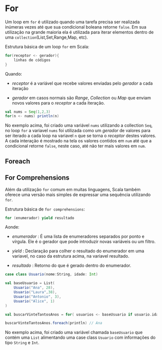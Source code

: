 # For

Um loop em `for` é utilizado quando uma tarefa precisa ser realizada inúmeras vezes
até que sua condicional boleana retorne `false`. Em sua utilização na grande maioria ela é utilizada para iterar elementos dentro de uma `collection`(List,Set,Range,Map, etc).

Estrutura básica de um loop `for` em Scala:

```Scala
for(receptor <- gerador){
    linhas de códigos
}
```

Quando:

* *receptor*  é a variável que recebe valores enviadas pelo *gerador* a cada iteração

* *gerador* em casos normais são *Range*, *Collection* ou *Map* que enviam novos valores para o *receptor* a cada iteração.

```Scala
val nums = Seq(1,2,3)
for(n <- nums) println(n)
```

No exemplo acima, foi criado uma variável `nums` utilizando a collection `Seq`, no loop `for` a variavel `nums` foi  utilizada como um *gerador* de valores para ser iterado a cada loop na variavel `n` que se torna o *receptor* destes valores. A cada interação é mostrado na tela os valores contidos em `num` até que a condicional retorne `false`, neste caso, até não ter mais valores em `num`.

## Foreach

## For Comprehensions

Além da utilização `for` comum em muitas linguagens, Scala também oferece uma versão mais simples de expressar uma sequência utilizando `for`.

Estrutura básica de `for comprehensions`:

```Scala
for (enumerador) yield resultado
```

Aonde:

* *enumerador* : É uma lista de enumeradores separados por ponto e vírgula. Ele é o gerador que pode introduzir novas variáveis ou um filtro.

* *yield* : Declaração para colher o resultado do enumerador em uma variavel, no caso da estrutura acima, na variavel resultado.

* *resultado* : Retorno do que é gerado dentro do enumerador.

```Scala
case class Usuario(nome:String, idade: Int)

val baseUsuario = List(
    Usuario("Ana", 28),
    Usuario("Laura",38),
    Usuario("Antonio", 3),
    Usuario("Alice", 1)
)

val buscarVinteTantosAnos = for( usuarios <- baseUsuario if usuario.idade >= 20 && usuario.idade < 30) yield usuario.nome

buscarVinteTantosAnos.foreach(println) // Ana
```

No exemplo acima, foi criado uma variável chamada `baseUsuario` que contém uma `List` alimentando uma case class `Usuario` com informações do tipo `String` e `Int`.
